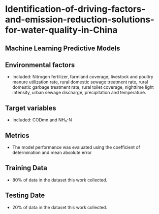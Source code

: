 # Identification-of-driving-factors-and-emission-reduction-solutions-for-water-quality-in-China
## Machine Learning Predictive Models

## Environmental factors
 
   - Included: Nitrogen fertilizer, farmland coverage, livestock and poultry manure utilization rate, rural domestic sewage treatment rate, rural domestic garbage treatment rate, rural toilet coverage, nighttime light intensity, urban sewage discharge,  precipitation and temperature.

## Target variables

   - Included: CODmn and NH₃-N

## Metrics

   - The model performance was evaluated using the coefficient of determination and mean absolute error

## Training Data

   - 80% of data in the dataset this work collected.

## Testing Date

   - 20% of data in the dataset this work collected.
